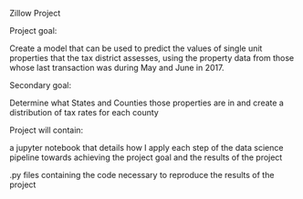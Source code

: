 Zillow Project

Project goal:

Create a model that can be used to predict the values of single unit properties that the tax district assesses, using the property data from those whose last transaction was during May and June in 2017.

Secondary goal:

Determine what States and Counties those properties are in and create a distribution of tax rates for each county

Project will contain:

a jupyter notebook that details how I apply each step of the data science pipeline towards achieving the project goal and the results of the project

.py files containing the code necessary to reproduce the results of the project 
